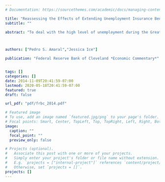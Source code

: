```yaml
---
# Documentation: https://sourcethemes.com/academic/docs/managing-content/

title: "Reassessing the Effects of Extending Unemployment Insurance Benefits"
subtitle: ""

abstract: "To deal with the high level of unemployment during the Great Recession, lawmakers extended the availability of unemployment benefits -- all the way to 99 weeks in the states where unemployment was highest. A recent study has found that the extensions served to increase unemployment significantly by putting upward pressure on wages, leading to less jobs creation by firms. We replicate the methodology of this study with an updated and longer sample and find a much smaller impact. We estimate that the impact of extending benefi ts on unemployment through wages and job creation can, at its highest, account for only one-fourth of the increase in the unemployment rate; an impact that is much lower than other estimates in the literature."



authors: ["Pedro S. Amaral","Jessica Ice"]

publication: "Federal Reserve Bank of Cleveland *Economic Commentary*"


tags: []
categories: []
date: 2014-11-09T20:41:59-07:00
lastmod: 2020-05-18T20:41:59-07:00
featured: true
draft: false

url_pdf: "pdf/frbc_2014.pdf"

# Featured image
# To use, add an image named `featured.jpg/png` to your page's folder.
# Focal points: Smart, Center, TopLeft, Top, TopRight, Left, Right, BottomLeft, Bottom, BottomRight.
image:
  caption: ""
  focal_point: ""
  preview_only: false

# Projects (optional).
#   Associate this post with one or more of your projects.
#   Simply enter your project's folder or file name without extension.
#   E.g. `projects = ["internal-project"]` references `content/project/deep-learning/index.md`.
#   Otherwise, set `projects = []`.
projects: []
---
```

